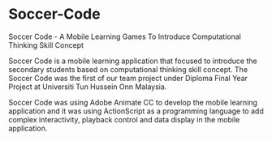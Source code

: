 # Soccer-Code
Soccer Code - A Mobile Learning Games To Introduce Computational Thinking Skill Concept

Soccer Code is a mobile learning application that focused to introduce the secondary students based on computational thinking skill concept. The Soccer Code was the first of our team project under Diploma Final Year Project at Universiti Tun Hussein Onn Malaysia.

Soccer Code was using Adobe Animate CC to develop the mobile learning application and it was using ActionScript as a programming language to add complex interactivity, playback control and data display in the mobile application.
